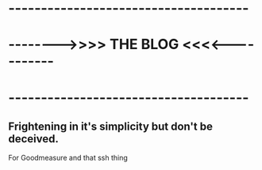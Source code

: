 <h1> -------------------------------------</h1>
<h1> -------->>>> THE BLOG <<<<-----------</h1>
<h1> -------------------------------------</h1>

<h2>Frightening in it's simplicity but don't be deceived.</h2>

<p>For Goodmeasure and that ssh thing</p>
